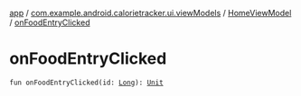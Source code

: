 [app](../../index.md) / [com.example.android.calorietracker.ui.viewModels](../index.md) / [HomeViewModel](index.md) / [onFoodEntryClicked](./on-food-entry-clicked.md)

# onFoodEntryClicked

`fun onFoodEntryClicked(id: `[`Long`](https://kotlinlang.org/api/latest/jvm/stdlib/kotlin/-long/index.html)`): `[`Unit`](https://kotlinlang.org/api/latest/jvm/stdlib/kotlin/-unit/index.html)